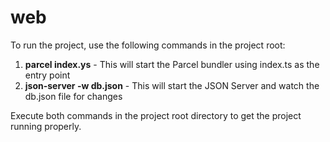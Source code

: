 # web

To run the project, use the following commands in the project root:

1. **parcel index.ys** - This will start the Parcel bundler using index.ts as the entry point
2. **json-server -w db.json** - This will start the JSON Server and watch the db.json file for changes

Execute both commands in the project root directory to get the project running properly.
